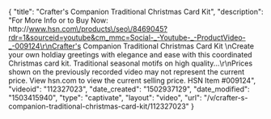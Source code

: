 {
    "title": "Crafter's Companion Traditional Christmas Card Kit",
    "description": "For More Info or to Buy Now: http:\/\/www.hsn.com\/products\/seo\/8469045?rdr=1&sourceid=youtube&cm_mmc=Social-_-Youtube-_-ProductVideo-_-009124\r\nCrafter's Companion Traditional Christmas Card Kit \nCreate your own holdiay greetings with elegance and ease with this coordinated Christmas card kit. Traditional seasonal motifs on high quality...\r\nPrices shown on the previously recorded video may not represent the current price.  View hsn.com to view the current selling price. HSN Item #009124",
    "videoid": "112327023",
    "date_created": "1502937129",
    "date_modified": "1503415940",
    "type": "captivate",
    "layout": "video",
    "url": "\/v\/crafter-s-companion-traditional-christmas-card-kit\/112327023"
}